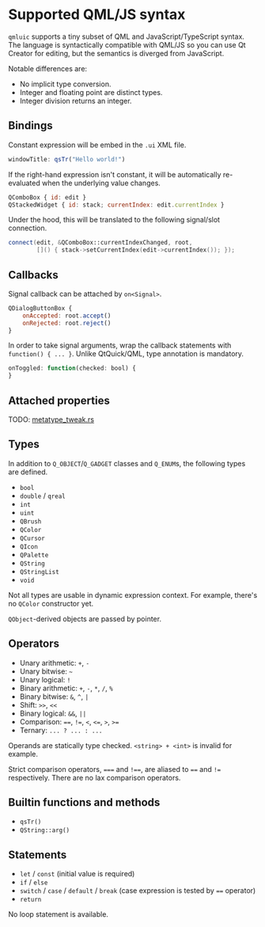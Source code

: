 Supported QML/JS syntax
=======================

`qmluic` supports a tiny subset of QML and JavaScript/TypeScript syntax. The
language is syntactically compatible with QML/JS so you can use Qt Creator
for editing, but the semantics is diverged from JavaScript.

Notable differences are:

* No implicit type conversion.
* Integer and floating point are distinct types.
* Integer division returns an integer.

Bindings
--------

Constant expression will be embed in the `.ui` XML file.

```qml
windowTitle: qsTr("Hello world!")
```

If the right-hand expression isn't constant, it will be automatically
re-evaluated when the underlying value changes.

```qml
QComboBox { id: edit }
QStackedWidget { id: stack; currentIndex: edit.currentIndex }
```

Under the hood, this will be translated to the following signal/slot
connection.

```c++
connect(edit, &QComboBox::currentIndexChanged, root,
        []() { stack->setCurrentIndex(edit->currentIndex()); });
```

Callbacks
---------

Signal callback can be attached by `on<Signal>`.

```qml
QDialogButtonBox {
    onAccepted: root.accept()
    onRejected: root.reject()
}
```

In order to take signal arguments, wrap the callback statements with
`function() { ... }`. Unlike QtQuick/QML, type annotation is mandatory.

```qml
onToggled: function(checked: bool) {
}
```

Attached properties
-------------------

TODO: [metatype_tweak.rs](../lib/src/metatype_tweak.rs)

Types
-----

In addition to `Q_OBJECT`/`Q_GADGET` classes and `Q_ENUM`s, the following
types are defined.

* `bool`
* `double` / `qreal`
* `int`
* `uint`
* `QBrush`
* `QColor`
* `QCursor`
* `QIcon`
* `QPalette`
* `QString`
* `QStringList`
* `void`

Not all types are usable in dynamic expression context. For example, there's
no `QColor` constructor yet.

`QObject`-derived objects are passed by pointer.

Operators
---------

* Unary arithmetic: `+`, `-`
* Unary bitwise: `~`
* Unary logical: `!`
* Binary arithmetic: `+`, `-`, `*`, `/`, `%`
* Binary bitwise: `&`, `^`, `|`
* Shift: `>>`, `<<`
* Binary logical: `&&`, `||`
* Comparison: `==`, `!=`, `<`, `<=`, `>`, `>=`
* Ternary: `... ? ... : ...`

Operands are statically type checked. `<string> + <int>` is invalid for
example.

Strict comparison operators, `===` and `!==`, are aliased to `==` and `!=`
respectively. There are no lax comparison operators.

Builtin functions and methods
-----------------------------

* `qsTr()`
* `QString::arg()`

Statements
----------

* `let` / `const` (initial value is required)
* `if` / `else`
* `switch` / `case` / `default` / `break`
  (case expression is tested by `==` operator)
* `return`

No loop statement is available.
